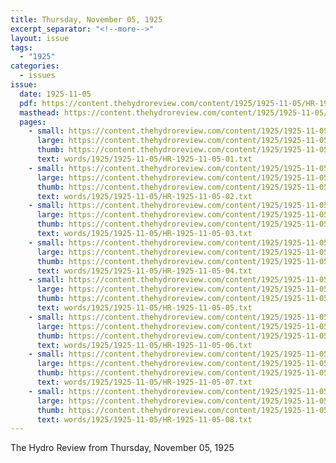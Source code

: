 ```yaml
---
title: Thursday, November 05, 1925
excerpt_separator: "<!--more-->"
layout: issue
tags:
  - "1925"
categories:
  - issues
issue:
  date: 1925-11-05
  pdf: https://content.thehydroreview.com/content/1925/1925-11-05/HR-1925-11-05.pdf
  masthead: https://content.thehydroreview.com/content/1925/1925-11-05/masthead/HR-1925-11-05.jpg
  pages:
    - small: https://content.thehydroreview.com/content/1925/1925-11-05/small/HR-1925-11-05-01.jpg
      large: https://content.thehydroreview.com/content/1925/1925-11-05/large/HR-1925-11-05-01.jpg
      thumb: https://content.thehydroreview.com/content/1925/1925-11-05/thumbnails/HR-1925-11-05-01.jpg
      text: words/1925/1925-11-05/HR-1925-11-05-01.txt
    - small: https://content.thehydroreview.com/content/1925/1925-11-05/small/HR-1925-11-05-02.jpg
      large: https://content.thehydroreview.com/content/1925/1925-11-05/large/HR-1925-11-05-02.jpg
      thumb: https://content.thehydroreview.com/content/1925/1925-11-05/thumbnails/HR-1925-11-05-02.jpg
      text: words/1925/1925-11-05/HR-1925-11-05-02.txt
    - small: https://content.thehydroreview.com/content/1925/1925-11-05/small/HR-1925-11-05-03.jpg
      large: https://content.thehydroreview.com/content/1925/1925-11-05/large/HR-1925-11-05-03.jpg
      thumb: https://content.thehydroreview.com/content/1925/1925-11-05/thumbnails/HR-1925-11-05-03.jpg
      text: words/1925/1925-11-05/HR-1925-11-05-03.txt
    - small: https://content.thehydroreview.com/content/1925/1925-11-05/small/HR-1925-11-05-04.jpg
      large: https://content.thehydroreview.com/content/1925/1925-11-05/large/HR-1925-11-05-04.jpg
      thumb: https://content.thehydroreview.com/content/1925/1925-11-05/thumbnails/HR-1925-11-05-04.jpg
      text: words/1925/1925-11-05/HR-1925-11-05-04.txt
    - small: https://content.thehydroreview.com/content/1925/1925-11-05/small/HR-1925-11-05-05.jpg
      large: https://content.thehydroreview.com/content/1925/1925-11-05/large/HR-1925-11-05-05.jpg
      thumb: https://content.thehydroreview.com/content/1925/1925-11-05/thumbnails/HR-1925-11-05-05.jpg
      text: words/1925/1925-11-05/HR-1925-11-05-05.txt
    - small: https://content.thehydroreview.com/content/1925/1925-11-05/small/HR-1925-11-05-06.jpg
      large: https://content.thehydroreview.com/content/1925/1925-11-05/large/HR-1925-11-05-06.jpg
      thumb: https://content.thehydroreview.com/content/1925/1925-11-05/thumbnails/HR-1925-11-05-06.jpg
      text: words/1925/1925-11-05/HR-1925-11-05-06.txt
    - small: https://content.thehydroreview.com/content/1925/1925-11-05/small/HR-1925-11-05-07.jpg
      large: https://content.thehydroreview.com/content/1925/1925-11-05/large/HR-1925-11-05-07.jpg
      thumb: https://content.thehydroreview.com/content/1925/1925-11-05/thumbnails/HR-1925-11-05-07.jpg
      text: words/1925/1925-11-05/HR-1925-11-05-07.txt
    - small: https://content.thehydroreview.com/content/1925/1925-11-05/small/HR-1925-11-05-08.jpg
      large: https://content.thehydroreview.com/content/1925/1925-11-05/large/HR-1925-11-05-08.jpg
      thumb: https://content.thehydroreview.com/content/1925/1925-11-05/thumbnails/HR-1925-11-05-08.jpg
      text: words/1925/1925-11-05/HR-1925-11-05-08.txt
---
```


The Hydro Review from Thursday, November 05, 1925

<!--more-->

